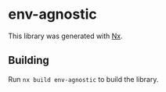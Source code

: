 # env-agnostic

This library was generated with [Nx](https://nx.dev).

## Building

Run `nx build env-agnostic` to build the library.
